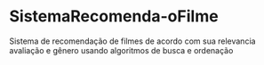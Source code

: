 # SistemaRecomenda-oFilme
Sistema de recomendação de filmes de acordo com sua relevancia avaliação e gênero usando algoritmos de busca e ordenação
